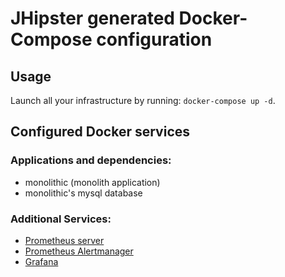 # JHipster generated Docker-Compose configuration

## Usage

Launch all your infrastructure by running: `docker-compose up -d`.

## Configured Docker services

### Applications and dependencies:

- monolithic (monolith application)
- monolithic's mysql database

### Additional Services:

- [Prometheus server](http://localhost:9090)
- [Prometheus Alertmanager](http://localhost:9093)
- [Grafana](http://localhost:3000)
